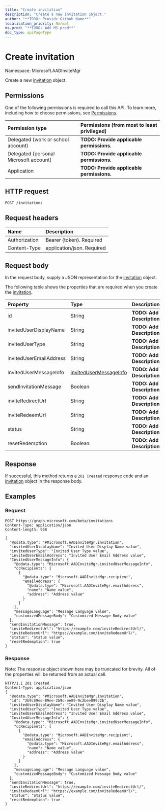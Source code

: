 ```yaml
---
title: "Create invitation"
description: "Create a new invitation object."
author: "**TODO: Provide Github Name**"
localization_priority: Normal
ms.prod: "**TODO: Add MS prod**"
doc_type: apiPageType
---
```


# Create invitation

Namespace: Microsoft.AADInviteMgr

Create a new [invitation](../resources/microsoft.aadinvitemgr-invitation.md) object.

## Permissions
One of the following permissions is required to call this API. To learn more, including how to choose permissions, see [Permissions](/concepts/permissions-reference.md).

|Permission type|Permissions (from most to least privileged)|
|:---|:---|
|Delegated (work or school account)|**TODO: Provide applicable permissions.**|
|Delegated (personal Microsoft account)|**TODO: Provide applicable permissions.**|
|Application|**TODO: Provide applicable permissions.**|

## HTTP request
<!-- {
  "blockType": "ignored"
}
-->
``` http
POST /invitations
```

## Request headers
|Name|Description|
|:---|:---|
|Authorization|Bearer {token}. Required|
|Content-Type|application/json. Required|

## Request body
In the request body, supply a JSON representation for the [invitation](../resources/microsoft.aadinvitemgr-invitation.md) object.

The following table shows the properties that are required when you create the [invitation](../resources/microsoft.aadinvitemgr-invitation.md).

|Property|Type|Description|
|:---|:---|:---|
|id|String|**TODO: Add Description**|
|invitedUserDisplayName|String|**TODO: Add Description**|
|invitedUserType|String|**TODO: Add Description**|
|invitedUserEmailAddress|String|**TODO: Add Description**|
|InvitedUserMessageInfo|[invitedUserMessageInfo](../resources/microsoft.aadinvitemgr-invitedusermessageinfo.md)|**TODO: Add Description**|
|sendInvitationMessage|Boolean|**TODO: Add Description**|
|inviteRedirectUrl|String|**TODO: Add Description**|
|inviteRedeemUrl|String|**TODO: Add Description**|
|status|String|**TODO: Add Description**|
|resetRedemption|Boolean|**TODO: Add Description**|



## Response
If successful, this method returns a `201 Created` response code and an [invitation](../resources/microsoft.aadinvitemgr-invitation.md) object in the response body.

## Examples

### Request
<!-- {
  "blockType": "request",
  "name": "create_invitation_from_invitations"
}
-->
``` http
POST https://graph.microsoft.com/beta/invitations
Content-Type: application/json
Content-length: 958

{
  "@odata.type": "#Microsoft.AADInviteMgr.invitation",
  "invitedUserDisplayName": "Invited User Display Name value",
  "invitedUserType": "Invited User Type value",
  "invitedUserEmailAddress": "Invited User Email Address value",
  "InvitedUserMessageInfo": {
    "@odata.type": "Microsoft.AADInviteMgr.invitedUserMessageInfo",
    "ccRecipients": [
      {
        "@odata.type": "Microsoft.AADInviteMgr.recipient",
        "emailAddress": {
          "@odata.type": "Microsoft.AADInviteMgr.emailAddress",
          "name": "Name value",
          "address": "Address value"
        }
      }
    ],
    "messageLanguage": "Message Language value",
    "customizedMessageBody": "Customized Message Body value"
  },
  "sendInvitationMessage": true,
  "inviteRedirectUrl": "https://example.com/inviteRedirectUrl/",
  "inviteRedeemUrl": "https://example.com/inviteRedeemUrl/",
  "status": "Status value",
  "resetRedemption": true
}
```

### Response
Note: The response object shown here may be truncated for brevity. All of the properties will be returned from an actual call.
<!-- {
  "blockType": "response",
  "truncated": true,
  "@odata.type": "microsoft.aadinvitemgr.invitation"
}
-->
``` http
HTTP/1.1 201 Created
Content-Type: application/json
{
  "@odata.type": "#Microsoft.AADInviteMgr.invitation",
  "id": "2b9c89ee-89ee-2b9c-ee89-9c2bee899c2b",
  "invitedUserDisplayName": "Invited User Display Name value",
  "invitedUserType": "Invited User Type value",
  "invitedUserEmailAddress": "Invited User Email Address value",
  "InvitedUserMessageInfo": {
    "@odata.type": "Microsoft.AADInviteMgr.invitedUserMessageInfo",
    "ccRecipients": [
      {
        "@odata.type": "Microsoft.AADInviteMgr.recipient",
        "emailAddress": {
          "@odata.type": "Microsoft.AADInviteMgr.emailAddress",
          "name": "Name value",
          "address": "Address value"
        }
      }
    ],
    "messageLanguage": "Message Language value",
    "customizedMessageBody": "Customized Message Body value"
  },
  "sendInvitationMessage": true,
  "inviteRedirectUrl": "https://example.com/inviteRedirectUrl/",
  "inviteRedeemUrl": "https://example.com/inviteRedeemUrl/",
  "status": "Status value",
  "resetRedemption": true
}
```

